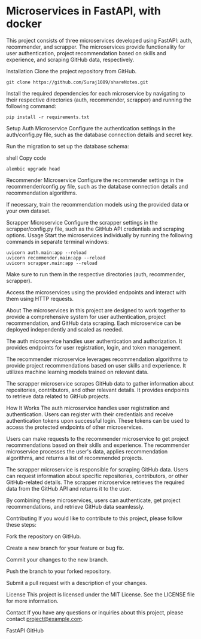 # Microservices in FastAPI, with docker

This project consists of three microservices developed using FastAPI: auth, recommender, and scrapper. The microservices provide functionality for user authentication, project recommendation based on skills and experience, and scraping GitHub data, respectively.

Installation
Clone the project repository from GitHub.

```
git clone https://github.com/Suraj1089/shareNotes.git
```

Install the required dependencies for each microservice by navigating to their respective directories (auth, recommender, scrapper) and running the following command:
```
pip install -r requirements.txt
```
Setup
Auth Microservice
Configure the authentication settings in the auth/config.py file, such as the database connection details and secret key.

Run the migration to set up the database schema:

shell
Copy code
```
alembic upgrade head
```
Recommender Microservice
Configure the recommender settings in the recommender/config.py file, such as the database connection details and recommendation algorithms.

If necessary, train the recommendation models using the provided data or your own dataset.

Scrapper Microservice
Configure the scrapper settings in the scrapper/config.py file, such as the GitHub API credentials and scraping options.
Usage
Start the microservices individually by running the following commands in separate terminal windows:


```
uvicorn auth.main:app --reload
uvicorn recommender.main:app --reload
uvicorn scrapper.main:app --reload
```
Make sure to run them in the respective directories (auth, recommender, scrapper).

Access the microservices using the provided endpoints and interact with them using HTTP requests.

About
The microservices in this project are designed to work together to provide a comprehensive system for user authentication, project recommendation, and GitHub data scraping. Each microservice can be deployed independently and scaled as needed.

The auth microservice handles user authentication and authorization. It provides endpoints for user registration, login, and token management.

The recommender microservice leverages recommendation algorithms to provide project recommendations based on user skills and experience. It utilizes machine learning models trained on relevant data.

The scrapper microservice scrapes GitHub data to gather information about repositories, contributors, and other relevant details. It provides endpoints to retrieve data related to GitHub projects.

How It Works
The auth microservice handles user registration and authentication. Users can register with their credentials and receive authentication tokens upon successful login. These tokens can be used to access the protected endpoints of other microservices.

Users can make requests to the recommender microservice to get project recommendations based on their skills and experience. The recommender microservice processes the user's data, applies recommendation algorithms, and returns a list of recommended projects.

The scrapper microservice is responsible for scraping GitHub data. Users can request information about specific repositories, contributors, or other GitHub-related details. The scrapper microservice retrieves the required data from the GitHub API and returns it to the user.

By combining these microservices, users can authenticate, get project recommendations, and retrieve GitHub data seamlessly.

Contributing
If you would like to contribute to this project, please follow these steps:

Fork the repository on GitHub.

Create a new branch for your feature or bug fix.

Commit your changes to the new branch.

Push the branch to your forked repository.

Submit a pull request with a description of your changes.

License
This project is licensed under the MIT License. See the LICENSE file for more information.

Contact
If you have any questions or inquiries about this project, please contact project@example.com.

FastAPI
GitHub